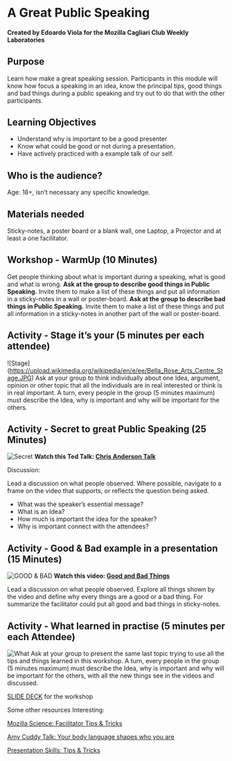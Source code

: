 # A Great Public Speaking #
#### Created by Edoardo Viola for the Mozilla Cagliari Club Weekly Laboratories ####
## Purpose ##
Learn how make a great speaking session.
Participants in this module will know how focus a speaking in an idea, know the principal tips, good things and bad things during a public speaking and try out to do that with the other participants.

## Learning Objectives ##
* Understand why is important to be a good presenter
* Know what could be good or not during a presentation.
* Have actively practiced with a example talk of our self.

## Who is the audience? ##
Age: 18+, isn’t necessary any specific knowledge. 

## Materials needed ##
Sticky-notes, a poster board or a blank wall, one Laptop, a Projector and at least a one facilitator.

## Workshop - WarmUp (10 Minutes) ##
Get people thinking about what is important during a speaking, what is good and what is wrong. 
**Ask at the group to describe good things in Public Speaking.** Invite them to make a list of these things and put all information in a sticky-notes in a wall or poster-board.
**Ask at the group to describe bad things in Public Speaking.** Invite them to make a list of these things and put all information in a sticky-notes in another part of the wall or poster-board.

## Activity - Stage it’s your (5 minutes per each attendee) ##
![Stage] (https://upload.wikimedia.org/wikipedia/en/e/ee/Bella_Rose_Arts_Centre_Stage.JPG)
Ask at your group to think individually about one Idea, argument, opinion or other topic that all the individuals are in real interested or think is in real important. A turn, every people in the group (5 minutes maximum) must describe the Idea, why is important and why will be important for the others.

## Activity - Secret to great Public Speaking (25 Minutes) ##
![Secret](https://c1.staticflickr.com/2/1118/555287661_0951fd05dc_b.jpg)
**Watch this Ted Talk: [Chris Anderson Talk](https://www.youtube.com/watch?v=-FOCpMAww28)**

Discussion:

Lead a discussion on what people observed.  Where possible, navigate to a frame on the video that supports, or reflects the question being asked.

* What was the speaker’s essential message?
* What is an Idea?
* How much is important the idea for the speaker?
* Why is important connect with the attendees? 


 ## Activity - Good & Bad example in a presentation (15 Minutes) ##
![GOOD & BAD](http://maxpixel.freegreatpicture.com/static/photo/1x/Bad-Opposite-Decision-Choose-Good-Choice-Positive-1123013.jpg)
**Watch this video: [Good and Bad Things](https://www.youtube.com/watch?v=S5c1susCPAE&t=50s)**

Lead a discussion on what people observed. Explore all things shown by the video and define why every things are a good or a bad thing. For summarize the facilitator could put all good and bad things in sticky-notes.

## Activity - What learned in practise (5 minutes per each Attendee) ##
![What](https://upload.wikimedia.org/wikipedia/commons/3/35/BSPC_19_i_Nyborg_Danmark_2009_(4).jpg)
Ask at your group to present the same last topic trying to use all the tips and things learned in this workshop. A turn, every people in the group (5 minutes maximum) must describe the Idea, why is important and why will be important for the others, with all the new things see in the videos and discussed.

[SLIDE DECK](https://docs.google.com/presentation/d/1TrmeX9YhpumE-2YS41_vcpRva_brVe9Xa96DUTnWf7U/edit?usp=sharing) for the workshop


Some other resources Interesting:

[Mozilla Science: Facilitator Tips & Tricks](https://mozillascience.github.io/open-science-leadership-workshop/facilitator_tips_&_tricks.html)

[Amy Cuddy Talk: Your body language shapes who you are](https://www.youtube.com/watch?v=wp4ho9raVjA)

[Presentation Skills: Tips & Tricks](https://www.youtube.com/watch?v=Ks-_Mh1QhMc)

